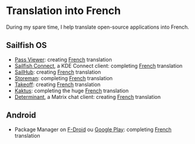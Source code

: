 # Translation into French

During my spare time, I help translate open-source applications into French.

## Sailfish OS

- [Pass Viewer](https://openrepos.net/content/p2501/pass-viewer): creating [French](https://bitbucket.org/christof_buergi/harbour-passviewer/src/master/translations/) translation
- [Sailfish Connect](https://openrepos.net/content/r1tschy/sailfish-connect), a KDE Connect client: completing [French](https://www.transifex.com/r1tschy/sailfish-connect) translation
- [SailHub](https://openrepos.net/node/11318): creating [French](https://weblate.nubecula.org/engage/harbour-sailhub/) translation
- [Storeman](https://openrepos.net/content/osetr/storeman): completing [French](https://www.transifex.com/mentaljam/harbour-storeman) translation
- [Takeoff](https://openrepos.net/content/blacksheepdev/takeoff): creating [French](https://weblate.nubecula.org/projects/harbour-takeoff/harbour-takeoff/) translation
- [Kaktus](https://openrepos.net/content/mkiol/kaktus): completing the huge [French](https://www.transifex.com/mkiol/kaktus/) translation
- [Determinant](https://openrepos.net/content/r1tschy/determinant), a Matrix chat client: creating [French](https://www.transifex.com/r1tschy/determinant/) translation

## Android

- Package Manager on [F-Droid](https://f-droid.org/packages/com.smartpack.packagemanager/) ou [Google Play](https://play.google.com/store/apps/details?id=com.smartpack.packagemanager): completing [French](https://poeditor.com/projects/po_edit?id_language=50&id=412467) translation
